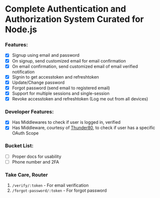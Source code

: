 # Complete Authentication and Authorization System Curated for Node.js

### Features:

- [x] Signup using email and password
- [x] On signup, send customized email for email confirmation
- [x] On email confirmation, send customized email of email verified notification
- [x] Signin to get accesstoken and refreshtoken
- [x] Update/Change password
- [x] Forgot password (send email to registered email)
- [x] Support for multiple sessions and single-session
- [x] Revoke accesstoken and refreshtoken (Log me out from all devices)

### Developer Features:

- [x] Has Middlewares to check if user is logged in, verified
- [x] Has Middleware, courtesy of [Thunder80](https://github.com/Thunder80), to check if user has a specific OAuth Scope

### Bucket List:

- [ ] Proper docs for usability
- [ ] Phone number and 2FA

### Take Care, Router

1. `/verify/:token` - For email verification
2. `/forgot-password/:token` - For forgot password
